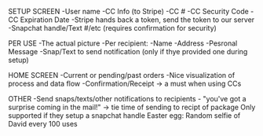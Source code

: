 SETUP SCREEN
-User name
-CC Info (to Stripe)
  -CC #
  -CC Security Code
  -CC Expiration Date
-Stripe hands back a token, send the token to our server
-Snapchat handle/Text #/etc (requires confirmation for security)

PER USE
-The actual picture
-Per recipient:
  -Name
  -Address
  -Pesronal Message
  -Snap/Text to send notification (only if thye provided one during setup)

HOME SCREEN
-Current or pending/past orders
-Nice visualization of process and data flow
-Confirmation/Receipt -> a must when using CCs

OTHER
-Send snaps/texts/other notifications to recipients - "you've got a surprise coming in the mail!" -> tie time of sending to recipt of package
  Only supported if they setup a snapchat handle
    Easter egg: Random selfie of David every 100 uses
